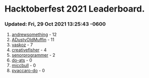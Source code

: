 # Hacktoberfest 2021 Leaderboard.
### Updated: Fri, 29 Oct 2021 13:25:43 -0600
1. [andrewsomething](https://github.com/andrewsomething) - 12
2. [ADustyOldMuffin](https://github.com/ADustyOldMuffin) - 11
3. [vaskoz](https://github.com/vaskoz) - 7
4. [creativefisher](https://github.com/creativefisher) - 4
5. [senorprogrammer](https://github.com/senorprogrammer) - 2
6. [do-ats](https://github.com/do-ats) - 0
7. [miccbull](https://github.com/miccbull) - 0
8. [pvaccaro-do](https://github.com/pvaccaro-do) - 0
